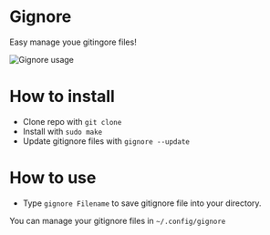# Gignore
Easy manage youe gitingore files!

![Gignore usage](https://media.giphy.com/media/h3zoZwm2hhLnNO87yn/giphy.gif)

# How to install

- Clone repo with `git clone`
- Install with `sudo make`
- Update gitignore files with `gignore --update`

# How to use
- Type `gignore Filename` to save gitignore file into your directory.

You can manage your gitignore files in `~/.config/gignore`
